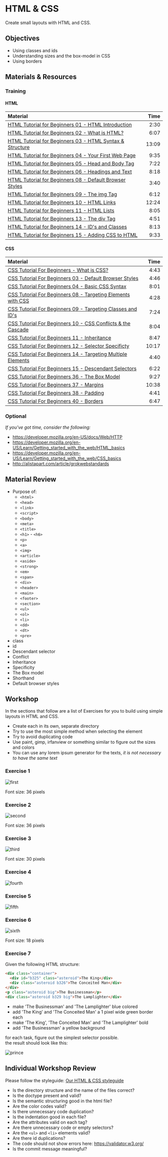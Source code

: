 # HTML & CSS
Create small layouts with HTML and CSS.

## Objectives
 - Using classes and ids
 - Understanding sizes and the box-model in CSS
 - Using borders

## Materials & Resources
### Training
#### HTML
| Material | Time |
|:---------|-----:|
| [HTML Tutorial for Beginners 01 - HTML Introduction](https://www.youtube.com/watch?v=Y1BlT4_c_SU) | 2:30 |
| [HTML Tutorial for Beginners 02 - What is HTML?](https://www.youtube.com/watch?v=cZCq8lQ-vZ0) | 6:07 |
| [HTML Tutorial for Beginners 03 - HTML Syntax & Structure](https://www.youtube.com/watch?v=IJWcX2EDAKg) | 13:09 |
| [HTML Tutorial for Beginners 04 - Your First Web Page](https://www.youtube.com/watch?v=MnaKa7igX7k) | 9:35 |
| [HTML Tutorial for Beginners 05 - Head and Body Tag](https://www.youtube.com/watch?v=mNRzWMH5xK0) | 7:22 |
| [HTML Tutorial for Beginners 06 - Headings and Text](https://www.youtube.com/watch?v=XxZPrn1VFTc) | 8:18 |
| [HTML Tutorial for Beginners 08 - Default Browser Styles](https://www.youtube.com/watch?v=OwC4xNWihoM) | 3:40 |
| [HTML Tutorial for Beginners 09 - The img Tag](https://www.youtube.com/watch?v=g6xsNHnAmlE) | 6:12 |
| [HTML Tutorial for Beginners 10 - HTML Links](https://www.youtube.com/watch?v=f8pAb3IuECk) | 12:24 |
| [HTML Tutorial for Beginners 11 - HTML Lists](https://www.youtube.com/watch?v=HeQvQEiGMKk) | 8:05 |
| [HTML Tutorial for Beginners 13 - The div Tag](https://www.youtube.com/watch?v=-XQlr727A8w) | 4:51 |
| [HTML Tutorial for Beginners 14 - ID's and Classes](https://www.youtube.com/watch?v=9UNmumTYuq8) | 8:13 |
| [HTML Tutorial for Beginners 15 - Adding CSS to HTML](https://www.youtube.com/watch?v=Tc4IsPFB01E) | 9:33 |


#### CSS
| Material | Time |
|:---------|-----:|
| [CSS Tutorial For Beginners - What is CSS?](https://www.youtube.com/watch?v=4BEyFVufmM8) | 4:43 |
| [CSS Tutorial For Beginners 03 - Default Browser Styles](https://www.youtube.com/watch?v=iqTgros3FTc) | 4:46 |
| [CSS Tutorial For Beginners 04 - Basic CSS Syntax](https://www.youtube.com/watch?v=1CqHws4WZ-M) | 8:01 |
| [CSS Tutorial For Beginners 08 - Targeting Elements with CSS](https://www.youtube.com/watch?v=f7c7bTrqXic) | 4:28 |
| [CSS Tutorial For Beginners 09 - Targeting Classes and ID's](https://www.youtube.com/watch?v=hrqo_GOwHHs) | 7:24 |
| [CSS Tutorial For Beginners 10 - CSS Conflicts & the Cascade](https://www.youtube.com/watch?v=4oPvurjpcNw) | 8:04 |
| [CSS Tutorial For Beginners 11 - Inheritance](https://www.youtube.com/watch?v=ZMpaebQ3n6A) | 8:47 |
| [CSS Tutorial For Beginners 12 - Selector Specificty](https://www.youtube.com/watch?v=lZ6R_eYYxoE) | 10:17 |
| [CSS Tutorial For Beginners 14 - Targeting Multiple Elements](https://www.youtube.com/watch?v=3SOf8gZlBhI) | 4:40 |
| [CSS Tutorial For Beginners 15 - Descendant Selectors](https://www.youtube.com/watch?v=84KE7OwMjYY) | 6:22 |
| [CSS Tutorial For Beginners 36 - The Box Model](https://www.youtube.com/watch?v=Qx-yzUBqatQ) | 9:27 |
| [CSS Tutorial For Beginners 37 - Margins](https://www.youtube.com/watch?v=ggo0di5L6sA) | 10:38 |
| [CSS Tutorial For Beginners 38 - Padding](https://www.youtube.com/watch?v=4YF-eaX4P0k) | 4:41 |
| [CSS Tutorial For Beginners 40 - Borders](https://www.youtube.com/watch?v=sdn5p4kf91c) | 6:47 |


### Optional
*If you've got time, consider the following:*
 - https://developer.mozilla.org/en-US/docs/Web/HTTP
 - https://developer.mozilla.org/en-US/Learn/Getting_started_with_the_web/HTML_basics
 - https://developer.mozilla.org/en-US/Learn/Getting_started_with_the_web/CSS_basics
 - http://alistapart.com/article/grokwebstandards

## Material Review
 - Purpose of:
   - `<html>`
   - `<head>`
   - `<link>`
   - `<script>`
   - `<body>`
   - `<meta>`
   - `<title>`
   - `<h1>` - `<h6>`
   - `<p>`
   - `<a>`
   - `<img>`
   - `<article>`
   - `<aside>`
   - `<strong>`
   - `<em>`
   - `<span>`
   - `<div>`
   - `<header>`
   - `<main>`
   - `<footer>`
   - `<section>`
   - `<ul>`
   - `<ol>`
   - `<li>`
   - `<dd>`
   - `<dt>`
   - `<pre>`
 - class
 - id
 - Descendant selector
 - Conflict
 - Inheritance
 - Specificity
 - The Box model
 - Shorthand
 - Default browser styles

## Workshop
In the sections that follow are a list of Exercises for you to build using simple layouts in HTML and CSS.

- Create each in its own, separate directory
- Try to use the most simple method when selecting the element
- Try to avoid duplicating code
- Use paint, gimp, irfanview or something similar to figure out the sizes and colors
- You can use any lorem ipsum generator for the texts, *it is not necessary to have the same text*

### Exercise 1
![first](01.png)

Font size: 36 pixels

### Exercise 2
![second](02.png)

Font size: 36 pixels

### Exercise 3
![third](3.jpg)

Font size: 30 pixels

### Exercise 4
![fourth](4.jpg)

### Exercise 5
![fifth](5.jpg)

### Exercise 6
![sixth](6.jpg)

Font size: 18 pixels

### Exercise 7
Given the following HTML structure:
```HTML
<div class="container">
  <div id="b325" class="asteroid">The King</div>
  <div class="asteroid b326">The Conceited Man</div>
</div>
<p class="asteroid big">The Businessman</p>
<div class="asteroid b329 big">The Lamplighter</div>
```

- make 'The Businessman' and 'The Lamplighter' blue colored
- add 'The King' and 'The Conceited Man' a 1 pixel wide green border each
- make 'The King', 'The Conceited Man' and 'The Lamplighter' bold
- add 'The Businessman' a yellow background

for each task, figure out the simplest selector possible.   
the result should look like this:

![prince](prince.png)

## Individual Workshop Review
Please follow the styleguide: [Our HTML & CSS styleguide](../../../styleguide/html-css.md)

 - Is the directory structure and the name of the files correct?
 - Is the doctype present and valid?
 - Is the semantic structuring good in the html file?
 - Are the color codes valid?
 - Is there unnecessary code duplication?
 - Is the indentation good in each file?
 - Are the attributes valid on each tag?
 - Are there unnecessary code or empty selectors?
 - Are the `<ul>` and `<li>` elements valid?
 - Are there id duplications?
 - The code should not show errors here: https://validator.w3.org/
 - Is the commit message meaningful?
